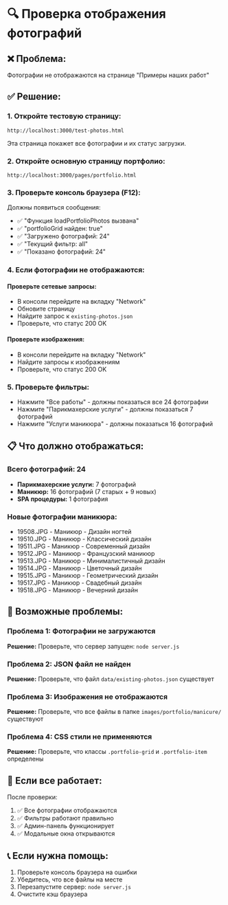 # 🔍 Проверка отображения фотографий

## ❌ Проблема:
Фотографии не отображаются на странице "Примеры наших работ"

## ✅ Решение:

### 1. **Откройте тестовую страницу:**
```
http://localhost:3000/test-photos.html
```
Эта страница покажет все фотографии и их статус загрузки.

### 2. **Откройте основную страницу портфолио:**
```
http://localhost:3000/pages/portfolio.html
```

### 3. **Проверьте консоль браузера (F12):**
Должны появиться сообщения:
- ✅ "Функция loadPortfolioPhotos вызвана"
- ✅ "portfolioGrid найден: true"
- ✅ "Загружено фотографий: 24"
- ✅ "Текущий фильтр: all"
- ✅ "Показано фотографий: 24"

### 4. **Если фотографии не отображаются:**

#### Проверьте сетевые запросы:
- В консоли перейдите на вкладку "Network"
- Обновите страницу
- Найдите запрос к `existing-photos.json`
- Проверьте, что статус 200 OK

#### Проверьте изображения:
- В консоли перейдите на вкладку "Network"
- Найдите запросы к изображениям
- Проверьте, что статус 200 OK

### 5. **Проверьте фильтры:**
- Нажмите "Все работы" - должны показаться все 24 фотографии
- Нажмите "Парикмахерские услуги" - должны показаться 7 фотографий
- Нажмите "Услуги маникюра" - должны показаться 16 фотографий

## 📋 Что должно отображаться:

### Всего фотографий: 24
- **Парикмахерские услуги:** 7 фотографий
- **Маникюр:** 16 фотографий (7 старых + 9 новых)
- **SPA процедуры:** 1 фотография

### Новые фотографии маникюра:
- 19508.JPG - Маникюр - Дизайн ногтей
- 19510.JPG - Маникюр - Классический дизайн
- 19511.JPG - Маникюр - Современный дизайн
- 19512.JPG - Маникюр - Французский маникюр
- 19513.JPG - Маникюр - Минималистичный дизайн
- 19514.JPG - Маникюр - Цветочный дизайн
- 19515.JPG - Маникюр - Геометрический дизайн
- 19517.JPG - Маникюр - Свадебный дизайн
- 19518.JPG - Маникюр - Вечерний дизайн

## 🐛 Возможные проблемы:

### Проблема 1: Фотографии не загружаются
**Решение:** Проверьте, что сервер запущен: `node server.js`

### Проблема 2: JSON файл не найден
**Решение:** Проверьте, что файл `data/existing-photos.json` существует

### Проблема 3: Изображения не отображаются
**Решение:** Проверьте, что все файлы в папке `images/portfolio/manicure/` существуют

### Проблема 4: CSS стили не применяются
**Решение:** Проверьте, что классы `.portfolio-grid` и `.portfolio-item` определены

## 🚀 Если все работает:

После проверки:
1. ✅ Все фотографии отображаются
2. ✅ Фильтры работают правильно
3. ✅ Админ-панель функционирует
4. ✅ Модальные окна открываются

## 📞 Если нужна помощь:

1. Проверьте консоль браузера на ошибки
2. Убедитесь, что все файлы на месте
3. Перезапустите сервер: `node server.js`
4. Очистите кэш браузера

